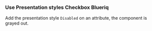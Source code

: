 ### Use Presentation styles Checkbox Blueriq
Add the presentation style `Disabled` on an attribute, the component is grayed out.
